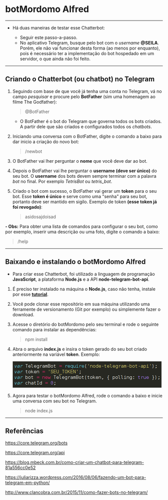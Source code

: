 botMordomo Alfred
===============================================

--------------------
- Há duas maneiras de testar esse Chatterbot:
	
	- Seguir este passo-a-passo.<br /> 
	- No aplicativo Telegram, busque pelo bot com o *username* **@SEILA**. Porém, ele não vai funcionar desta forma (ao menos por enquanto), pois é necessário ter a implementação do bot hospedado em um servidor, o que ainda não foi feito.

--------------------

## Criando o Chatterbot (ou chatbot) no Telegram

1. Seguindo com base de que você já tenha uma conta no Telegram, vá no campo *pesquisar* e procure pelo **BotFather** (sim uma homenagem ao filme The Godfather):
	
	> @BotFather

	- O BotFather é o bot do Telegram que governa todos os bots criados. A partir dele que são criados e configurados todos os *chatbots*.

2. Iniciando uma conversa com o BotFather, digite o comando a baixo para dar inicio a criação do novo bot:

	> /newbot

3. O BotFather vai lher perguntar o **nome** que você deve dar ao bot.

4. Depois o BotFather vai lhe perguntar o **username (deve ser único)** do seu bot. O **username** dos bots devem sempre terminar com a palavra *bot* no final. Por exemplo *TetrisBot* ou *tetris_bot*. 

5. Criado o bot com sucesso, o BotFather vai gerar um **token** para o seu bot. Esse **token é único** e serve como uma "senha" para seu bot, portanto deve ser mantido em sigilo. Exemplo de token **(esse token já foi revogado)**: 

	> asidosajdoisad

**- Obs:** Para obter uma lista de comandos para configurar o seu bot, como por exemplo, inserir uma descrição ou uma foto, digite o comando a baixo:
	
> /help

--------------------

## Baixando e instalando o botMordomo Alfred

- Para criar esse Chatterbot, foi utilizado a linguagem de programação **JavaScript**, a plataforma **Node.js** e a API **node-telegram-bot-api**.

1. É preciso ter instalado na máquina o **Node.js**, caso não tenha, instale por esse **[tutorial](https://github.com/CristianAmbrosi/tutoriais/blob/master/Instalar%20Node.js%20no%20Ubuntu.md)**.

2. Você pode clonar esse repositório em sua máquina utilizando uma ferramente de versionamento (Git por exemplo) ou simplemente fazer o download.

3. Acesse o diretório do botMordomo pelo seu terminal e rode o seguinte comando para instalar as dependências:

	> npm install

4. Abra o arquivo **index.js** e insira o token gerado do seu bot criado anteriormente na variável **token**. Exemplo: <br />
	
	![](https://github.com/CristianAmbrosi/botMordomo/blob/master/images/token-bot.png)

5. Agora para testar o botMordomo Alfred, rode o comando a baixo e inicie uma conversa com seu bot no Telegram.

	> node index.js

--------------------

## Referências

https://core.telegram.org/bots

https://core.telegram.org/api

https://blog.mbeck.com.br/como-criar-um-chatbot-para-telegram-81a556cc0e52

https://juliarizza.wordpress.com/2016/08/06/fazendo-um-bot-para-telegram-em-python/

http://www.clancobra.com.br/2015/11/como-fazer-bots-no-telegram/
